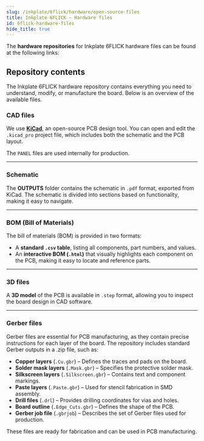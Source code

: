 ```yaml
---
slug: /inkplate/6flick/hardware/open-source-files
title: Inkplate 6FLICK – Hardware files
id: 6flick-hardware-files
hide_title: true
---
```


<SectionTitle title="Hardware Files" backgroundImage="/img/inkplate_2/hardware.png" />

The **hardware repositories** for Inkplate 6FLICK hardware files can be found at the following links:

<QuickLink 
  title="Soldered Inkplate 6FLICK hardware design" 
  description="Hardware design, BOM, gerbers and 3D files for Soldered Inkplate 6FLICK, designed by Soldered Electronics"
  url="https://github.com/SolderedElectronics/Soldered-Inkplate-6-FLICK-hardware-design" 
/>

## Repository contents

The Inkplate 6FLICK hardware repository contains everything you need to understand, modify, or manufacture the board. Below is an overview of the available files.

### CAD files

We use [**KiCad**](https://www.kicad.org/), an open-source PCB design tool. You can open and edit the `.kicad_pro` project file, which includes both the schematic and the PCB layout.

The `PANEL` files are used internally for production.

<CenteredImage src="/img/inkplate_6_flick/kicad.png" alt="Inkplate 6FLICK KiCad project" caption="Inkplate 6FLICK KiCad project" />

---

### Schematic

The **OUTPUTS** folder contains the schematic in `.pdf` format, exported from KiCad. The schematic is divided into sections based on functionality, making it easy to navigate.

<CenteredImage src="/img/inkplate_6_flick/schematic.png" alt="Inkplate 6FLICK schematic" caption="Inkplate 6FLICK schematic 2/7" />

---

### BOM (Bill of Materials)

The bill of materials (BOM) is provided in two formats:

- A **standard `.csv` table**, listing all components, part numbers, and values.
- An **interactive BOM (`.html`)** that visually highlights each component on the PCB, making it easy to locate and reference parts.

<CenteredImage src="/img/inkplate_6_flick/ibom.png" alt="Inkplate 6FLICK interactive BOM" caption="IBOM for 6FLICK" />

---

### 3D files

A **3D model** of the PCB is available in `.step` format, allowing you to inspect the board design in CAD software.

---

### Gerber files

Gerber files are essential for PCB manufacturing, as they contain precise instructions for each layer of the board. The repository includes standard Gerber outputs in a .zip file, such as:

- **Copper layers** (`.Cu.gbr`) – Defines the traces and pads on the board.
- **Solder mask layers** (`.Mask.gbr`) – Specifies the protective solder mask.
- **Silkscreen layers** (`.Silkscreen.gbr`) – Contains text and component markings.
- **Paste layers** (`.Paste.gbr`) – Used for stencil fabrication in SMD assembly.
- **Drill files** (`.drl`) – Provides drilling coordinates for vias and holes.
- **Board outline** (`.Edge_Cuts.gbr`) – Defines the shape of the PCB.
- **Gerber job file** (`.gbrjob`) – Describes the set of Gerber files used for production.

These files are ready for fabrication and can be used in PCB manufacturing.